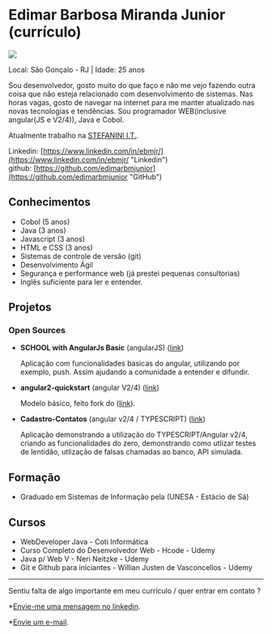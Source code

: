 # Edimar Barbosa Miranda Junior (currículo)

<img src="https://s.gravatar.com/avatar/cd508377affc0de2b74b456211cf383d?s=80" />

Local: São Gonçalo - RJ | Idade: 25 anos

Sou desenvolvedor, gosto muito do que faço e não me vejo fazendo outra coisa que não esteja relacionado com desenvolvimento de sistemas. Nas horas vagas, gosto de navegar na internet para me manter atualizado nas novas tecnologias e tendências. Sou programador WEB(inclusive angular(JS e V2/4)), Java e Cobol.

Atualmente trabalho na [STEFANINI I.T.](https://stefanini.com/ "Link").

Linkedin: [https://www.linkedin.com/in/ebmjr/](https://www.linkedin.com/in/ebmjr/ "Linkedin")  
github: [https://github.com/edimarbmjunior](https://github.com/edimarbmjunior "GitHub")

## Conhecimentos

* Cobol (5 anos)
* Java (3 anos)
* Javascript (3 anos)
* HTML e CSS (3 anos)
* Sistemas de controle de versão (git)
* Desenvolvimento Ágil
* Segurança e performance web (já prestei pequenas consultorias)
* Inglês suficiente para ler e entender.

## Projetos

### Open Sources

* **SCHOOL with AngularJs Basic** (angularJS) ([link](https://github.com/edimarbmjunior/SCHOOL-AngularJs "github"))  
 
   Aplicação com funcionalidades basicas do angular, utilizando por exemplo, push. Assim ajudando a comunidade a entender e difundir.

* **angular2-quickstart** (angular V2/4) ([link](https://github.com/edimarbmjunior/angular2-quickstart "link"))  
 
   Modelo básico, feito fork do ([link](https://github.com/plinionaves "Link - Plinio")).


* **Cadastro-Contatos** (angular v2/4 / TYPESCRIPT) ([link](https://github.com/edimarbmjunior/Cadastro-Contatos "link")) 

   Aplicação demonstrando a utilização do TYPESCRIPT/Angular v2/4, criando as funcionalidades do zero, demonstrando como utlizar testes de lentidão, utlização de falsas chamadas ao banco, API simulada.

## Formação

* Graduado em Sistemas de Informação pela (UNESA - Estácio de Sá)

## Cursos

* WebDeveloper Java - Coti Informática
* Curso Completo do Desenvolvedor Web - Hcode - Udemy
* Java p/ Web V - Neri Neitzke - Udemy
* Git e Github para iniciantes - Willian Justen de Vasconcellos - Udemy

--- 

  
Sentiu falta de algo importante em meu currículo / quer entrar em contato ?

*[Envie-me uma mensagem no linkedin](https://www.linkedin.com/in/ebmjr/ "Envie-me uma mensagem no linkedin").

*[Envie um e-mail](edimarbmjunior@gmail.com "Envie um e-mail").

